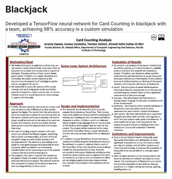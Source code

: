 # Blackjack
Developed a TensorFlow neural network for Card Counting in blackjack with a team, achieving 98% accuracy in a custom simulation
![Senior Design Showcase](./Showcase.jpeg)

